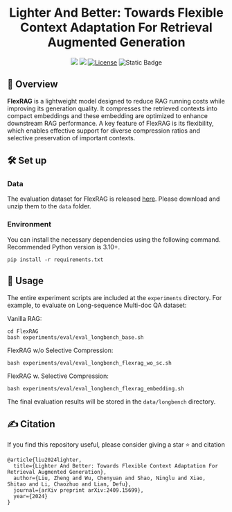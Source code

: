 # <div align="center">Lighter And Better: Towards Flexible Context Adaptation For Retrieval Augmented Generation<div>

<div align="center">
<a href="https://arxiv.org/abs/2409.15699" target="_blank"><img src=https://img.shields.io/badge/arXiv-b5212f.svg?logo=arxiv></a>
<a href="https://huggingface.co/wcyno23/FlexRAG" target="_blank"><img src=https://img.shields.io/badge/%F0%9F%A4%97%20HuggingFace%20Model-27b3b4.svg></a>
<a href="https://github.com/"><img alt="License" src="https://img.shields.io/badge/Apache-2.0-green"></a>
<a><img alt="Static Badge" src="https://img.shields.io/badge/made_with-Python-blue"></a>
</div>
<h4 align="center">

## 👋 Overview

**FlexRAG** is a lightweight model designed to reduce RAG running costs while improving its generation quality. It compresses the retrieved contexts into compact embeddings and these embedding are optimized to enhance downstream RAG performance. A key feature of FlexRAG is its flexibility, which enables effective support for diverse compression ratios and selective preservation of important contexts. 

## 🛠️ Set up

### Data

The evaluation dataset for FlexRAG is released [here](https://huggingface.co/datasets/wcyno23/FlexRAG-eval). Please download and unzip them to the `data` folder.

### Environment

You can install the necessary dependencies using the following command. Recommended Python version is 3.10+.

```
pip install -r requirements.txt
```

## :rocket: Usage

The entire experiment scripts are included at the `experiments` directory. For example, to evaluate on Long-sequence Multi-doc QA dataset:

Vanilla RAG:

```
cd FlexRAG
bash experiments/eval/eval_longbench_base.sh
```

FlexRAG w/o Selective Compression:

```
bash experiments/eval/eval_longbench_flexrag_wo_sc.sh
```

FlexRAG w. Selective Compression:

```
bash experiments/eval/eval_longbench_flexrag_embedding.sh
```

The final evaluation results will be stored in the `data/longbench` directory.


## ✍️ Citation
If you find this repository useful, please consider giving a star ⭐ and citation
```
@article{liu2024lighter,
  title={Lighter And Better: Towards Flexible Context Adaptation For Retrieval Augmented Generation},
  author={Liu, Zheng and Wu, Chenyuan and Shao, Ninglu and Xiao, Shitao and Li, Chaozhuo and Lian, Defu},
  journal={arXiv preprint arXiv:2409.15699},
  year={2024}
}
```